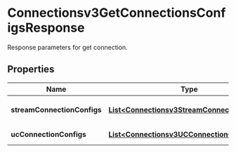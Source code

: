

# Connectionsv3GetConnectionsConfigsResponse

Response parameters for get connection.

## Properties

| Name | Type | Description | Notes |
|------------ | ------------- | ------------- | -------------|
|**streamConnectionConfigs** | [**List&lt;Connectionsv3StreamConnectionConfig&gt;**](Connectionsv3StreamConnectionConfig.md) | List of streaming connections. |  [optional] |
|**ucConnectionConfigs** | [**List&lt;Connectionsv3UCConnectionConfig&gt;**](Connectionsv3UCConnectionConfig.md) | List of UC connections. |  [optional] |



